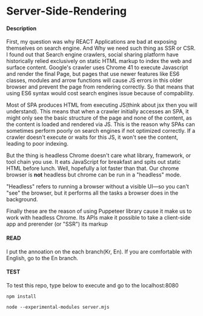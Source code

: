 # Server-Side-Rendering

#### Description
First, my question was why REACT Applications are bad at exposing themselves on search engine. And Why we need such thing as SSR or CSR. I found out that Search engine crawlers, social sharing platform have historically relied exclusively on static HTML markup to index the web and surface content. Google's crawler uses Chrome 41 to execute Javascript and render the final Page, but pages that use newer features like ES6 classes, modules and arrow functions will cause JS errors in this older browser and prevent the page from rendering correctly. So that means that using ES6 syntax would cost search engines issue because of compability. 

Most of SPA produces HTML from executing JS(think about jsx then you will understand). This means that when a crawler initially accesses an SPA, it might only see the basic structure of the page and none of the content, as the content is loaded and rendered via JS. This is the reason why SPAs can sometimes perform poorly on search engines if not optimized correctly. If a crawler doesn't execute or waits for this JS, it won't see the content, leading to poor indexing.

But the thing is headless Chrome doesn't care what library, framework, or tool chain you use. It eats JavaScript for breakfast and spits out static HTML before lunch. Well, hopefully a lot faster than that. Our chrome browser is **not** headless but chrome can be run in a "headless" mode.

"Headless" refers to running a browser without a visible UI—so you can't "see" the browser, but it performs all the tasks a browser does in the background.

Finally these are the reason of using Puppeteer library cause it make us to work with headless Chrome. Its APIs make it possible to take a client-side app and prerender (or "SSR") its markup

#### READ
I put the annoation on the each branch(Kr, En). If you are comfortable with English, go to the En branch.

#### TEST

To test this repo, type below to execute and go to the localhost:8080

```
npm install
```

```
node --experimental-modules server.mjs
```
